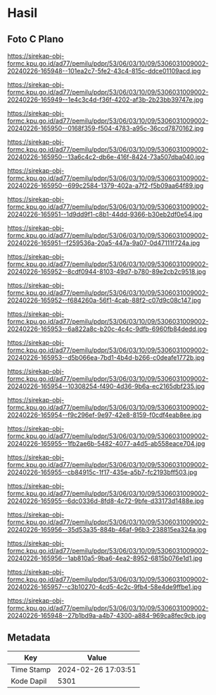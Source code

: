 # Hasil

## Foto C Plano

https://sirekap-obj-formc.kpu.go.id/ad77/pemilu/pdpr/53/06/03/10/09/5306031009002-20240226-165948--101ea2c7-5fe2-43c4-815c-ddce01109acd.jpg

https://sirekap-obj-formc.kpu.go.id/ad77/pemilu/pdpr/53/06/03/10/09/5306031009002-20240226-165949--1e4c3c4d-f36f-4202-af3b-2b23bb39747e.jpg

https://sirekap-obj-formc.kpu.go.id/ad77/pemilu/pdpr/53/06/03/10/09/5306031009002-20240226-165950--0168f359-f504-4783-a95c-36ccd7870162.jpg

https://sirekap-obj-formc.kpu.go.id/ad77/pemilu/pdpr/53/06/03/10/09/5306031009002-20240226-165950--13a6c4c2-db6e-416f-8424-73a507dba040.jpg

https://sirekap-obj-formc.kpu.go.id/ad77/pemilu/pdpr/53/06/03/10/09/5306031009002-20240226-165950--699c2584-1379-402a-a7f2-f5b09aa64f89.jpg

https://sirekap-obj-formc.kpu.go.id/ad77/pemilu/pdpr/53/06/03/10/09/5306031009002-20240226-165951--1d9dd9f1-c8b1-44dd-9366-b30eb2df0e54.jpg

https://sirekap-obj-formc.kpu.go.id/ad77/pemilu/pdpr/53/06/03/10/09/5306031009002-20240226-165951--f259536a-20a5-447a-9a07-0d47111f724a.jpg

https://sirekap-obj-formc.kpu.go.id/ad77/pemilu/pdpr/53/06/03/10/09/5306031009002-20240226-165952--8cdf0944-8103-49d7-b780-89e2cb2c9518.jpg

https://sirekap-obj-formc.kpu.go.id/ad77/pemilu/pdpr/53/06/03/10/09/5306031009002-20240226-165952--f684260a-56f1-4cab-88f2-c07d9c08c147.jpg

https://sirekap-obj-formc.kpu.go.id/ad77/pemilu/pdpr/53/06/03/10/09/5306031009002-20240226-165953--6a822a8c-b20c-4c4c-9dfb-6960fb84dedd.jpg

https://sirekap-obj-formc.kpu.go.id/ad77/pemilu/pdpr/53/06/03/10/09/5306031009002-20240226-165953--d5b066ea-7bd1-4b4d-b266-c0deafe1772b.jpg

https://sirekap-obj-formc.kpu.go.id/ad77/pemilu/pdpr/53/06/03/10/09/5306031009002-20240226-165954--10308254-f490-4d36-9b6a-ec2165dbf235.jpg

https://sirekap-obj-formc.kpu.go.id/ad77/pemilu/pdpr/53/06/03/10/09/5306031009002-20240226-165954--f9c296ef-9e97-42e8-8159-f0cdf4eab8ee.jpg

https://sirekap-obj-formc.kpu.go.id/ad77/pemilu/pdpr/53/06/03/10/09/5306031009002-20240226-165955--1fb2ae6b-5482-4077-a4d5-ab558eace704.jpg

https://sirekap-obj-formc.kpu.go.id/ad77/pemilu/pdpr/53/06/03/10/09/5306031009002-20240226-165955--cb84915c-1f17-435e-a5b7-fc2193bff503.jpg

https://sirekap-obj-formc.kpu.go.id/ad77/pemilu/pdpr/53/06/03/10/09/5306031009002-20240226-165955--6dc0336d-8fd8-4c72-9bfe-d33173d1488e.jpg

https://sirekap-obj-formc.kpu.go.id/ad77/pemilu/pdpr/53/06/03/10/09/5306031009002-20240226-165956--35d53a35-884b-46af-96b3-238815ea324a.jpg

https://sirekap-obj-formc.kpu.go.id/ad77/pemilu/pdpr/53/06/03/10/09/5306031009002-20240226-165956--1ab810a5-9ba6-4ea2-8952-6815b076e1d1.jpg

https://sirekap-obj-formc.kpu.go.id/ad77/pemilu/pdpr/53/06/03/10/09/5306031009002-20240226-165957--c3b10270-4cd5-4c2c-9fb4-58e4de9ffbe1.jpg

https://sirekap-obj-formc.kpu.go.id/ad77/pemilu/pdpr/53/06/03/10/09/5306031009002-20240226-165948--27b1bd9a-a4b7-4300-a884-969ca8fec9cb.jpg


## Metadata

| Key        | Value               |
| ---------- | ------------------- |
| Time Stamp | 2024-02-26 17:03:51 |
| Kode Dapil | 5301                |



